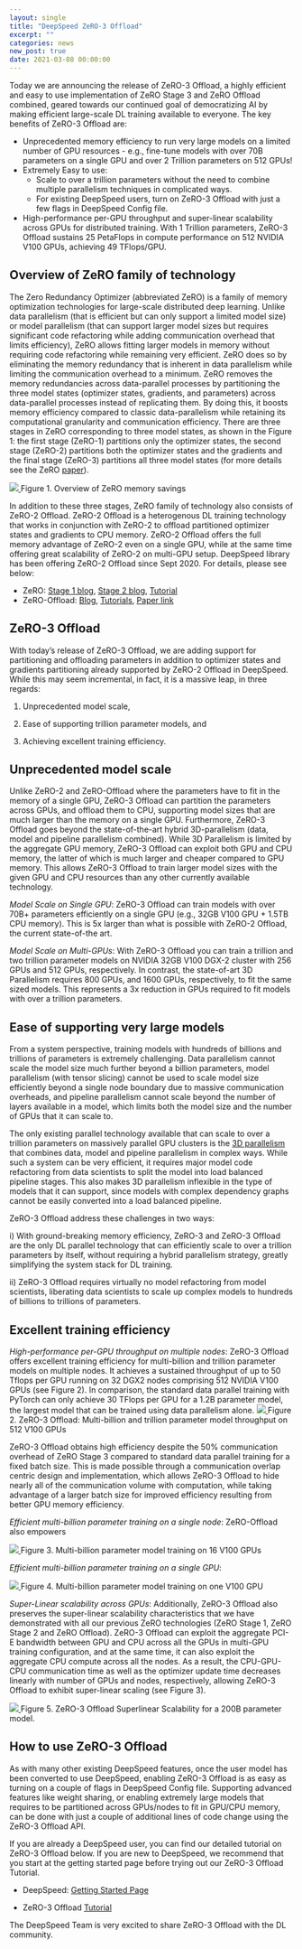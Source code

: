 ```yaml
---
layout: single
title: "DeepSpeed ZeRO-3 Offload"
excerpt: ""
categories: news
new_post: true
date: 2021-03-08 00:00:00
---
```

Today we are announcing the release of ZeRO-3 Offload, a highly efficient and easy to use implementation of ZeRO Stage 3 and ZeRO Offload combined, geared towards our continued goal of democratizing AI by making efficient large-scale DL training available to everyone.  The key benefits of ZeRO-3 Offload are:

* Unprecedented memory efficiency to run very large models on a limited number of GPU resources - e.g., fine-tune models with over 70B parameters on a single GPU and over 2 Trillion parameters on 512 GPUs!
* Extremely Easy to use:
    * Scale to over a trillion parameters without the need to combine multiple parallelism techniques in complicated ways.
    * For existing DeepSpeed users, turn on ZeRO-3 Offload with just a few flags in DeepSpeed Config file.
* High-performance per-GPU throughput and super-linear scalability across GPUs for distributed training.  With 1 Trillion parameters, ZeRO-3 Offload sustains 25 PetaFlops in compute performance on 512 NVIDIA V100 GPUs, achieving 49 TFlops/GPU.


<h2> Overview of ZeRO family of technology </h2>

The Zero Redundancy Optimizer (abbreviated ZeRO) is a family of memory optimization technologies for large-scale distributed deep learning. Unlike data parallelism (that is efficient but can only support a limited model size) or model parallelism (that can support larger model sizes but requires significant code refactoring while adding communication overhead that limits efficiency), ZeRO allows fitting larger models in memory without requiring code refactoring while remaining very efficient. ZeRO does so by eliminating the memory redundancy that is inherent in data parallelism while limiting the communication overhead to a minimum. 
ZeRO removes the memory redundancies across data-parallel processes by partitioning the three model states (optimizer states, gradients, and parameters) across data-parallel processes instead of replicating them. By doing this, it boosts memory efficiency compared to classic data-parallelism while retaining its computational granularity and communication efficiency. 
There are three stages in ZeRO corresponding to three model states, as shown in the Figure 1: the first stage (ZeRO-1) partitions only the optimizer states, the second stage (ZeRO-2) partitions both the optimizer states and the gradients and the final stage (ZeRO-3) partitions all three model states (for more details see the ZeRO [paper](https://arxiv.org/abs/1910.02054v3)). 

<a href="/assets/images/zero3-offload-memory-overview.png">
<img src="/assets/images/zero3-offload-memory-overview.png">
</a>
Figure 1. Overview of ZeRO memory savings

In addition to these three stages, ZeRO family of technology also consists of ZeRO-2 Offload. ZeRO-2 Offload is a heterogenous DL training technology that works in conjunction with ZeRO-2 to offload partitioned optimizer states and gradients to CPU memory. ZeRO-2 Offload offers the full memory advantage of ZeRO-2 even on a single GPU, while at the same time offering great scalability of ZeRO-2 on multi-GPU setup.  DeepSpeed library has been offering ZeRO-2 Offload since Sept 2020. For details, please see below:

* ZeRO: [Stage 1 blog](https://www.microsoft.com/en-us/research/blog/zero-2-deepspeed-shattering-barriers-of-deep-learning-speed-scale/), [Stage 2 blog](https://www.microsoft.com/en-us/research/blog/zero-2-deepspeed-shattering-barriers-of-deep-learning-speed-scale/), [Tutorial](/tutorials/zero)
* ZeRO-Offload: [Blog](https://www.microsoft.com/en-us/research/blog/deepspeed-extreme-scale-model-training-for-everyone/#toc-heading-3), [Tutorials](/tutorials/zero-offload), [Paper link](https://arxiv.org/abs/2101.06840)

<h2>ZeRO-3 Offload</h2>
With today’s release of ZeRO-3 Offload, we are adding support for partitioning and offloading parameters in addition to optimizer states and gradients partitioning already supported by ZeRO-2 Offload in DeepSpeed. While this may seem incremental, in fact, it is a massive leap, in three regards: 

1. Unprecedented model scale, 

2. Ease of supporting trillion parameter models, and 

3. Achieving excellent training efficiency.


<h2>Unprecedented model scale</h2>
Unlike ZeRO-2 and ZeRO-Offload where the parameters have to fit in the memory of a single GPU, ZeRO-3 Offload can partition the parameters across GPUs, and offload them to CPU, supporting model sizes that are much larger than the memory on a single GPU. Furthermore, ZeRO-3 Offload goes beyond the state-of-the-art hybrid 3D-parallelism (data, model and pipeline parallelism combined). While 3D Parallelism is limited by the aggregate GPU memory, ZeRO-3 Offload can exploit both GPU and CPU memory, the latter of which is much larger and cheaper compared to GPU memory. This allows ZeRO-3 Offload to train larger model sizes with the given GPU and CPU resources than any other currently available technology.

<i>Model Scale on Single GPU</i>: ZeRO-3 Offload can train models with over 70B+ parameters efficiently on a single GPU (e.g., 32GB V100 GPU + 1.5TB CPU memory). This is 5x larger than what is possible with ZeRO-2 Offload, the current state-of-the art. 

<i>Model Scale on Multi-GPUs</i>: With ZeRO-3 Offload you can train a trillion and two trillion parameter models on NVIDIA 32GB V100 DGX-2 cluster with 256 GPUs and 512 GPUs, respectively. In contrast, the state-of-art 3D Parallelism requires 800 GPUs, and 1600 GPUs, respectively, to fit the same sized models. This represents a 3x reduction in GPUs required to fit models with over a trillion parameters.

<h2>Ease of supporting very large models</h2>
From a system perspective, training models with hundreds of billions and trillions of parameters is extremely challenging. Data parallelism cannot scale the model size much further beyond a billion parameters, model parallelism (with tensor slicing) cannot be used to scale model size efficiently beyond a single node boundary due to massive communication overheads, and pipeline parallelism cannot scale beyond the number of layers available in a model, which limits both the model size and the number of GPUs that it can scale to.

The only existing parallel technology available that can scale to over a trillion parameters on massively parallel GPU clusters is the [3D parallelism](https://www.microsoft.com/en-us/research/blog/deepspeed-extreme-scale-model-training-for-everyone/#toc-heading-0) that combines data, model and pipeline parallelism in complex ways. While such a system can be very efficient, it requires major model code refactoring from data scientists to split the model into load balanced pipeline stages. This also makes 3D parallelism inflexible in the type of models that it can support, since models with complex dependency graphs cannot be easily converted into a load balanced pipeline.

ZeRO-3 Offload address these challenges in two ways: 

i) With ground-breaking memory efficiency, ZeRO-3 and ZeRO-3 Offload are the only DL parallel technology that can efficiently scale to over a trillion parameters by itself, without requiring a hybrid parallelism strategy, greatly simplifying the system stack for DL training. 

ii) ZeRO-3 Offload requires virtually no model refactoring from model scientists, liberating data scientists to scale up complex models to hundreds of billions to trillions of parameters. 

<h2>Excellent training efficiency</h2>
<i>High-performance per-GPU throughput on multiple nodes</i>: ZeRO-3 Offload offers excellent training efficiency for multi-billion and trillion parameter models on multiple nodes. It achieves a sustained throughput of up to 50 Tflops per GPU running on 32 DGX2 nodes comprising 512 NVIDIA V100 GPUs (see Figure 2). In comparison, the standard data parallel training with PyTorch can only achieve 30 TFlops per GPU for a 1.2B parameter model, the largest model that can be trained using data parallelism alone.  

<a href="/assets/images/zero3-offload-512-v100.png">
<img src="/assets/images/zero3-offload-512-v100.png">
</a>
Figure 2. ZeRO-3 Offload: Multi-billion and trillion parameter model throughput on 512 V100 GPUs

ZeRO-3 Offload obtains high efficiency despite the 50% communication overhead of ZeRO Stage 3 compared to standard data parallel training for a fixed batch size. This is made possible through a communication overlap centric design and implementation, which allows ZeRO-3 Offload to hide nearly all of the communication volume with computation, while taking advantage of a larger batch size for improved efficiency resulting from better GPU memory efficiency.


<i>Efficient multi-billion parameter training on a single node</i>: ZeRO-Offload also empowers 

<a href="/assets/images/zero3-offload-16-v100.png">
<img src="/assets/images/zero3-offload-16-v100.png">
</a>
Figure 3. Multi-billion parameter model training on 16 V100 GPUs


<i>Efficient multi-billion parameter training on a single GPU</i>:

<a href="/assets/images/zero3-offload-1-v100.png">
<img src="/assets/images/zero3-offload-1-v100.png">
</a>
Figure 4. Multi-billion parameter model training on one V100 GPU

<i>Super-Linear scalability across GPUs</i>: Additionally, ZeRO-3 Offload also preserves the super-linear scalability characteristics that we have demonstrated with all our previous ZeRO technologies (ZeRO Stage 1, ZeRO Stage 2 and ZeRO Offload). ZeRO-3 Offload can exploit the aggregate PCI-E bandwidth between GPU and CPU across all the GPUs in multi-GPU training configuration, and at the same time, it can also exploit the aggregate CPU compute across all the nodes. As a result, the CPU-GPU-CPU communication time as well as the optimizer update time decreases linearly with number of GPUs and nodes, respectively, allowing ZeRO-3 Offload to exhibit super-linear scaling (see Figure 3).

<a href="/assets/images/zero3-offload-200B-scalability.png">
<img src="/assets/images/zero3-offload-200B-scalability.png">
</a>
Figure 5. ZeRO-3 Offload Superlinear Scalability for a 200B parameter model.

<h2>How to use ZeRO-3 Offload</h2>
As with many other existing DeepSpeed features, once the user model has been converted to use DeepSpeed, enabling ZeRO-3 Offload is as easy as turning on a couple of flags in DeepSpeed Config file. Supporting advanced features like weight sharing, or enabling extremely large models that requires to be partitioned across GPUs/nodes to fit in GPU/CPU memory, can be done with just a couple of additional lines of code change using the ZeRO-3 Offload API. 

If you are already a DeepSpeed user, you can find our detailed tutorial on ZeRO-3 Offload below. If you are new to DeepSpeed, we recommend that you start at the getting started page before trying out our ZeRO-3 Offload Tutorial.

* DeepSpeed: [Getting Started Page](/getting-started/)

* ZeRO-3 Offload [Tutorial]() 

The DeepSpeed Team is very excited to share ZeRO-3 Offload with the DL community.